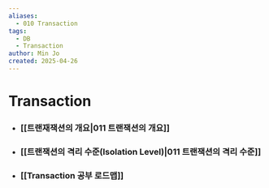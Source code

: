 ```yaml
---
aliases:
  - 010 Transaction
tags:
  - DB
  - Transaction
author: Min Jo
created: 2025-04-26
---
```


# Transaction 
- ### [[트랜재잭션의 개요|011 트랜잭션의 개요]]
- ### [[트랜잭션의 격리 수준(Isolation Level)|011 트랜잭션의 격리 수준]]
- ### [[Transaction 공부 로드맵]]
